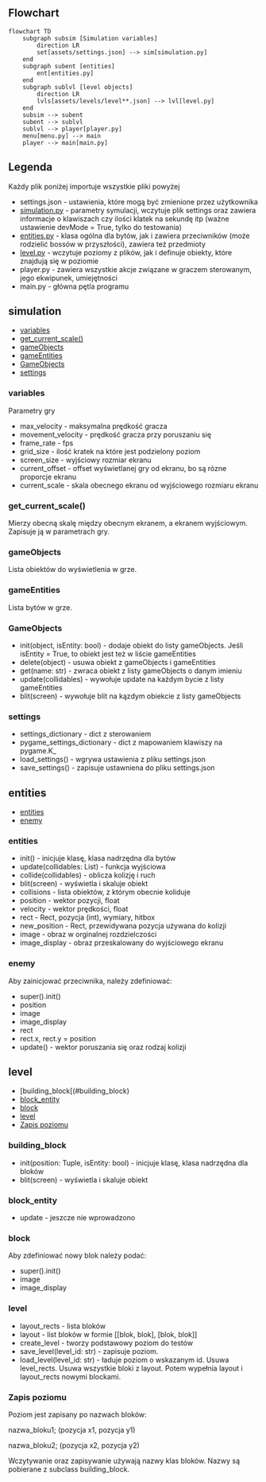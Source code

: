 ## Flowchart

```mermaid
flowchart TD
    subgraph subsim [Simulation variables]
        direction LR
        set[assets/settings.json] --> sim[simulation.py]
    end
    subgraph subent [entities]
        ent[entities.py]
    end
    subgraph sublvl [level objects]
        direction LR
        lvls[assets/levels/level**.json] --> lvl[level.py]
    end
    subsim --> subent
    subent --> sublvl
    sublvl --> player[player.py]
    menu[menu.py] --> main
    player --> main[main.py]
```

## Legenda

Każdy plik poniżej importuje wszystkie pliki powyżej
* settings.json - ustawienia, które mogą być zmienione przez użytkownika
* [simulation.py](#simulation) - parametry symulacji, wczytuje plik settings oraz zawiera informacje o klawiszach czy ilości klatek na sekundę itp (ważne ustawienie devMode = True, tylko do testowania)
* [entities.py](#entities) - klasa ogólna dla bytów, jak i zawiera przeciwników (może rodzielić bossów w przyszłości), zawiera też przedmioty
* [level.py](#level) - wczytuje poziomy z plików, jak i definuje obiekty, które znajdują się w poziomie
* player.py - zawiera wszystkie akcje związane w graczem sterowanym, jego ekwipunek, umiejętności
* main.py - główna pętla programu

## simulation
* [variables](#variables)
* [get_current_scale()](#get_current_scale)
* [gameObjects](#gameobjects)
* [gameEntities](#gameentities)
* [GameObjects](#gameobjects)
* [settings](#settings)

### variables

Parametry gry
* max_velocity - maksymalna prędkość gracza
* movement_velocity - prędkość gracza przy poruszaniu się
* frame_rate - fps
* grid_size - ilość kratek na które jest podzielony poziom
* screen_size - wyjściowy rozmiar ekranu
* current_offset - offset wyświetlanej gry od ekranu, bo są rózne proporcje ekranu
* current_scale - skala obecnego ekranu od wyjściowego rozmiaru ekranu

### get_current_scale()

Mierzy obecną skalę między obecnym ekranem, a ekranem wyjściowym. Zapisuje ją w parametrach gry.

### gameObjects

Lista obiektów do wyświetlenia w grze.

### gameEntities

Lista bytów w grze.

### GameObjects

* init(object, isEntity: bool) - dodaje obiekt do listy gameObjects. Jeśli isEntity = True, to obiekt jest też w liście gameEntities
* delete(object) - usuwa obiekt z gameObjects i gameEntities
* get(name: str) - zwraca obiekt z listy gameObjects o danym imieniu
* update(collidables) - wywołuje update na każdym bycie z listy gameEntities
* blit(screen) - wywołuje blit na kązdym obiekcie z listy gameObjects

### settings

* settings_dictionary - dict z sterowaniem
* pygame_settings_dictionary - dict z mapowaniem klawiszy na pygame.K_
* load_settings() - wgrywa ustawienia z pliku settings.json
* save_settings() - zapisuje ustawniena do pliku settings.json

## entities

* [entities](#entities)
* [enemy](#enemy)

### entities

* init() - inicjuje klasę, klasa nadrzędna dla bytów
* update(collidables: List) - funkcja wyjściowa
* collide(collidables) - oblicza kolizję i ruch
* blit(screen) - wyświetla i skaluje obiekt
* collisions - lista obiektów, z którym obecnie koliduje
* position - wektor pozycji, float
* velocity - wektor prędkości, float
* rect - Rect, pozycja (int), wymiary, hitbox
* new_position - Rect, przewidywana pozycja używana do kolizji
* image - obraz w orginalnej rozdzielczości
* image_display - obraz przeskalowany do wyjściowego ekranu

### enemy

Aby zainicjować przeciwnika, należy zdefiniować:
* super().init()
* position
* image
* image_display
* rect
* rect.x, rect.y = position
* update() - wektor poruszania się oraz rodzaj kolizji

## level

* [building_block[(#building_block)
* [block_entity](#block_entity)
* [block](#block)
* [level](#level)
* [Zapis poziomu](#zapis-poziomu)

### building_block

* init(position: Tuple, isEntity: bool) - inicjuje klasę, klasa nadrzędna dla bloków
* blit(screen) - wyświetla i skaluje obiekt

### block_entity

* update - jeszcze nie wprowadzono

### block

Aby zdefiniować nowy blok należy podać:
* super().init()
* image
* image_display

### level

* layout_rects - lista bloków
* layout - list bloków w formie [[blok, blok], [blok, blok]]
* create_level - tworzy podstawowy poziom do testów
* save_level(level_id: str) - zapisuje poziom.
* load_level(level_id: str) - ładuje poziom o wskazanym id. Usuwa level_rects. Usuwa wszystkie bloki z layout. Potem wypełnia layout i layout_rects nowymi blockami.

### Zapis poziomu

Poziom jest zapisany po nazwach bloków:

nazwa_bloku1; (pozycja x1, pozycja y1)

nazwa_bloku2; (pozycja x2, pozycja y2)

Wczytywanie oraz zapisywanie używają nazwy klas bloków. Nazwy są pobierane z subclass building_block.

